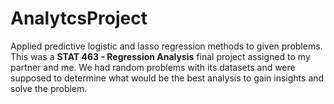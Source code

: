 # AnalytcsProject
Applied predictive logistic and lasso regression methods to given problems. 
This was a **STAT 463 - Regression Analysis** final project assigned to my partner and me. We had random problems with its datasets and were supposed to determine what would be the best analysis to gain insights and solve the problem. 
